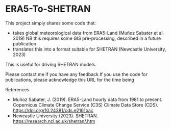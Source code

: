 # ERA5-To-SHETRAN

This project simply shares some code that:
- takes global meteorological data from ERA5-Land (Muñoz Sabater et al. 2019) NB this requires some GIS pre-processing, described in a future publication
- translates this into a format suitable for SHETRAN (Newcastle University, 2023)

This is useful for driving SHETRAN models.

Please contact me if you have any feedback
If you use the code for publications, please acknowledge this URL for the time being


References
- Muñoz Sabater, J. (2019). ERA5-Land hourly data from 1981 to present. Copernicus Climate Change Service (C3S) Climate Data Store (CDS). https://doi.org/10.24381/cds.e2161bac
- Newcastle University (2023). SHETRAN. https://research.ncl.ac.uk/shetran/.htm
